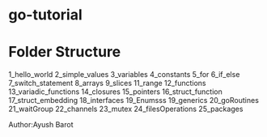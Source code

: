 # go-tutorial
# Folder Structure

1_hello_world
2_simple_values
3_variables
4_constants
5_for
6_if_else
7_switch_statement
8_arrays
9_slices
11_range
12_functions
13_variadic_functions
14_closures
15_pointers
16_struct_function
17_struct_embedding
18_interfaces
19_Enumsss
19_generics
20_goRoutines
21_waitGroup
22_channels
23_mutex
24_filesOperations
25_packages

Author:Ayush Barot
